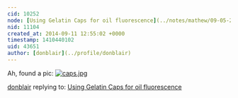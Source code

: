 ```yaml
---
cid: 10252
node: [Using Gelatin Caps for oil fluorescence](../notes/mathew/09-05-2014/using-gelatin-caps-for-oil-fluorescence)
nid: 11104
created_at: 2014-09-11 12:55:02 +0000
timestamp: 1410440102
uid: 43651
author: [donblair](../profile/donblair)
---
```


Ah, found a pic: 
[![caps.jpg](https://i.publiclab.org/system/images/photos/000/006/729/medium/caps.jpg)](https://i.publiclab.org/system/images/photos/000/006/729/original/caps.jpg)



[donblair](../profile/donblair) replying to: [Using Gelatin Caps for oil fluorescence](../notes/mathew/09-05-2014/using-gelatin-caps-for-oil-fluorescence)

